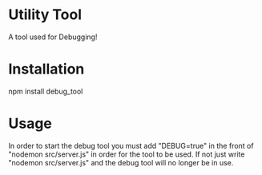# Utility Tool
A tool used for Debugging!

# Installation
npm install debug_tool

# Usage
In order to start the debug tool you must add "DEBUG=true" in the front of "nodemon src/server.js" in order for the tool to be used. If not just write "nodemon src/server.js" and the debug tool will no longer be in use.

